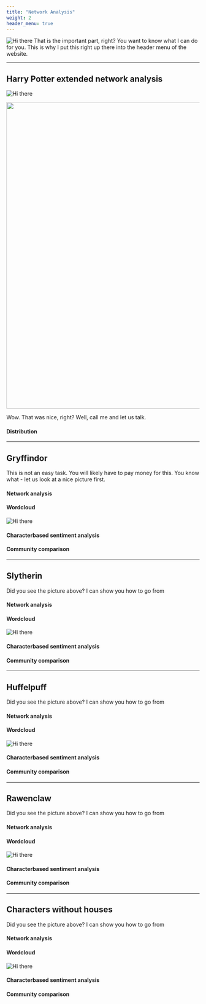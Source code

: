 ```yaml
---
title: "Network Analysis"
weight: 2
header_menu: true
---
```

![Hi there](images/Hogwarts_letter.jpg)
That is the important part, right? You want to know what I can do for you. This is why I put this right up there into the header menu of the website.

---

## Harry Potter extended network analysis

![Hi there](images/plots_thordur/total_network.png)

<img src="images/plots_thordur/total_network.png" width="800">



Wow. That was nice, right? Well, call me and let us talk.

#### Distribution


---

## Gryffindor

This is not an easy task. You will likely have to pay money for this. You know what - let us look at a nice picture first.


#### Network analysis

#### Wordcloud

![Hi there](images/gryffindor_wordcloud.png)

#### Characterbased sentiment analysis

#### Community comparison


---

## Slytherin

Did you see the picture above? I can show you how to go from


#### Network analysis

#### Wordcloud
![Hi there](images/slytherin_wordcloud.png)

#### Characterbased sentiment analysis

#### Community comparison

---

## Huffelpuff

Did you see the picture above? I can show you how to go from




#### Network analysis

#### Wordcloud
![Hi there](images/huffelpuff_wordcloud.png)

#### Characterbased sentiment analysis

#### Community comparison

---

## Rawenclaw

Did you see the picture above? I can show you how to go from


#### Network analysis

#### Wordcloud
![Hi there](images/rawenclaw_wordcloud.png)

#### Characterbased sentiment analysis

#### Community comparison

---

## Characters without houses

Did you see the picture above? I can show you how to go from


#### Network analysis

#### Wordcloud
![Hi there](images/withoutHouses_wordcloud.png)

#### Characterbased sentiment analysis

#### Community comparison
